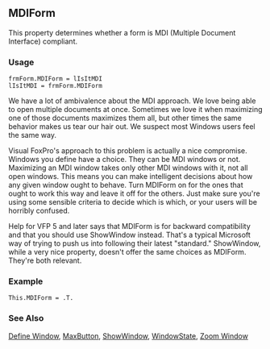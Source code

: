 ## MDIForm

This property determines whether a form is MDI (Multiple Document Interface) compliant.

### Usage

```foxpro
frmForm.MDIForm = lIsItMDI
lIsItMDI = frmForm.MDIForm
```

We have a lot of ambivalence about the MDI approach. We love being able to open multiple documents at once. Sometimes we love it when maximizing one of those documents maximizes them all, but other times the same behavior makes us tear our hair out. We suspect most Windows users feel the same way.

Visual FoxPro's approach to this problem is actually a nice compromise. Windows you define have a choice. They can be MDI windows or not. Maximizing an MDI window takes only other MDI windows with it, not all open windows. This means you can make intelligent decisions about how any given window ought to behave. Turn MDIForm on for the ones that ought to work this way and leave it off for the others. Just make sure you're using some sensible criteria to decide which is which, or your users will be horribly confused.

Help for VFP 5 and later says that MDIForm is for backward compatibility and that you should use ShowWindow instead. That's a typical Microsoft way of trying to push us into following their latest "standard." ShowWindow, while a very nice property, doesn't offer the same choices as MDIForm. They're both relevant.

### Example

```foxpro
This.MDIForm = .T.
```
### See Also

[Define Window](s4g257.md), [MaxButton](s4g459.md), [ShowWindow](s4g706.md), [WindowState](s4g633.md), [Zoom Window](s4g190.md)